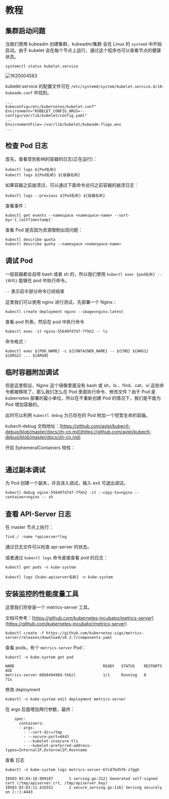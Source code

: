 # 教程

## 集群启动问题

当我们使用 kubeadm 创建集群，kubeadm/集群 会在 Linux 的 `systemd` 中开始启动。由于 kubelet 会在每个节点上运行，通过这个程序也可以查看节点的健康状态。

```text
systemctl status kubelet.service
```

![1620004583](./.images/1620004583\(1\).png)

kubelet.service 的配置文件可在 `/etc/systemd/system/kubelet.service.d/10-kubeadm.conf` 中找到。

```text
...
kubeconfig=/etc/kubernetes/kubelet.conf"
Environment="KUBELET_CONFIG_ARGS=--config=/var/lib/kubelet/config.yaml"
...
EnvironmentFile=-/var/lib/kubelet/kubeadm-flags.env
...
```

## 检查 Pod 日志

首先，查看受到影响的容器的日志\(正在运行\)：

```text
kubectl logs ${Pod名称}
kubectl logs ${Pod名称} ${容器名称}
```

如果容器之前崩溃过，可以通过下面命令访问之前容器的崩溃日志：

```text
kubectl logs --previous ${Pod名称} ${容器名称}
```

查看事件：

```text
kubectl get events --namespace <namespace-name> --sort-by='{.lastTimestamp}'
```

查看 Pod 是否因为资源限制出现问题：

```text
kubectl describe quota
kubectl describe quota --namespace <namespace-name>
```

## 调试 Pod

一般容器都会自带 bash 或者 sh 的，所以我们使用 `kubectl exec {pod名称} -- {命令}` 能够在 pod 中执行命令。

`--` 表示前半部分命令已经结束 

这里我们可以使用 nginx 进行测试，先部署一个 Nginx：

```text
kubectl create deployment nginx --image=nginx:latest
```

查看 pod 列表，然后在 pod 中执行命令

```text
kubectl exec -it nginx-55649fd747-7fkh2 -- ls
```

命令格式：

```text
kubectl exec ${POD_NAME} -c ${CONTAINER_NAME} -- ${CMD} ${ARG1} ${ARG2} ... ${ARGN}
```

## 临时容器附加调试

但是这里假设，Nginx 这个镜像里面没有 bash 或 sh，ls 、find、cat、vi 这些命令都被移除了，那么我们怎么在 Pod 里面执行命令、修改文件？由于 Pod 是 kubernetes 部署的最小单位，所以在不重新创建 Pod 的情况下，我们是不能为 Pod 增加容器的。

此时可以利用 `kubectl debug` 为已存在的 Pod 附加一个短暂生命的容器。

kubectl-debug 文档地址：[https://github.com/aylei/kubectl-debug/blob/master/docs/zh-cn.md](https://github.com/aylei/kubectl-debug/blob/master/docs/zh-cn.md)

开启 EphemeralContainers 特性：

```text

```

## 通过副本调试

为 Pod 创建一个副本，并且进入调试，输入 exit 可退出调试。

```text
kubectl debug nginx-55649fd747-7fkh2 -it --copy-to=nginx --container=nginx -- sh
```

## 查看 API-Server 日志

在 master 节点上执行：

```text
find / -name *apiserver*log
```

通过日志文件可以检查 api-server 的状态。

或者通过 `kubectl logs` 命令直接查看 pod 的日志：

```text
kubectl get pods -n kube-system
```

```text
kubectl logs {kube-apiserver名称} -n kube-system
```

## 安装监控的性能度量工具

这里我们将安装一个 metrics-server 工具。

文档可参考：[https://github.com/kubernetes-incubator/metrics-server](https://github.com/kubernetes-incubator/metrics-server)

```text
kubectl create -f https://github.com/kubernetes-sigs/metrics-server/releases/download/v0.3.7/components.yaml
```

查看 pods，有个 `metrics-server` Pod：

```text
kubectl -n kube-system get pod
```

```text
NAME                                       READY   STATUS    RESTARTS   AGE
metrics-server-68b849498d-tk6zl            1/1     Running   0          71s
```

修改 deployment

```text
kubectl -n kube-system edit deployment metrics-server
```

在 args 后面增加两行参数，最终：

```text
    spec:
      containers:
      - args:
        - --cert-dir=/tmp
        - --secure-port=4443
        - --kubelet-insecure-tls
        - --kubelet-preferred-address-types=InternalIP,ExternalIP,Hostname
```

查看 日志

```text
kubectl -n kube-system logs metrics-server-67cd7bd5f6-z7ggh
```

```text
I0503 03:03:10.999187       1 serving.go:312] Generated self-signed cert (/tmp/apiserver.crt, /tmp/apiserver.key)
I0503 03:03:11.416552       1 secure_serving.go:116] Serving securely on [::]:4443
```

